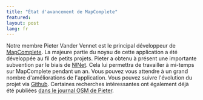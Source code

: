 ```yaml
---
title: "État d'avancement de MapComplete"
featured:
layout: post
lang: fr
---
```


Notre membre Pieter Vander Vennet est le principal développeur de [MapComplete](https://openstreetmap.be/en/projects/mapcomplete.html). La majeure partie du noyau de cette application a été développée au fil de petits projets. Pieter a obtenu à présent une importante subvention par le biais de [NlNet](https://nlnet.nl/). Cela lui permettra de travailler à mi-temps sur MapComplete pendant un an. Vous pouvez vous attendre à un grand nombre d'améliorations de l'application. Vous pouvez suivre l'évolution du projet via [Github](https://github.com/pietervdvn/MapComplete/issues). Certaines recherches intéressantes ont également déjà été publiées [dans le journal OSM de Pieter](https://www.openstreetmap.org/user/Pieter%20Vander%20Vennet/diary).
